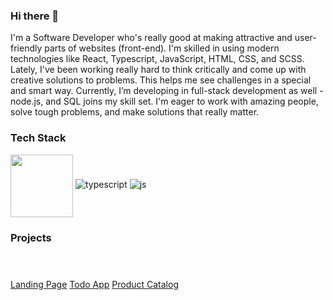 ### Hi there 👋

I'm a Software Developer who's really good at making attractive and user-friendly parts of websites (front-end). I'm skilled in using modern technologies like React, Typescript, JavaScript, HTML, CSS, and SCSS. Lately, I've been working really hard to think critically and come up with creative solutions to problems. This helps me see challenges in a special and smart way.
Currently, I’m developing in full-stack development as well - node.js, and SQL joins my skill set. I'm eager to work with amazing people, solve tough problems, and make solutions that really matter.

### Tech Stack
<a href="URL_REDIRECT" target="blank"><img align="center" src="https://github.com/HubertKlamann/HubertKlamann/assets/125998242/fff0d7a2-2437-407b-beaa-b93313c9c6d8" height="100" /></a>
![typescript](https://github.com/HubertKlamann/HubertKlamann/assets/125998242/ba3184d1-97f2-4670-911f-35d7eb1b64b1)
![js](https://github.com/HubertKlamann/HubertKlamann/assets/125998242/0fd6dcde-e889-4cd2-8863-b0ac4e385419)

### Projects
<a href="(https://hubertklamann.github.io/landing_store-nothing/)" target="blank"><img align="center" height="100" />Landing Page</a>
<a href="(https://hubertklamann.github.io/todo-app/)" target="blank"><img align="center" height="100" />Todo App</a>
<a href="[URL_REDIRECT](https://dreamteam-pl.github.io/product_catalog/)" target="blank"><img align="center" height="100" />Product Catalog</a>
